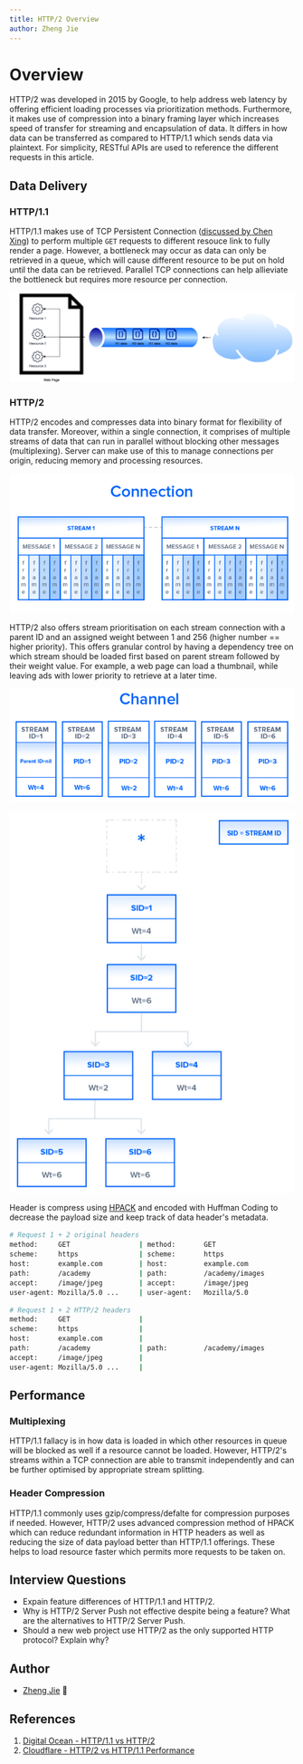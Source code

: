 ```yaml
---
title: HTTP/2 Overview
author: Zheng Jie
---
```


# Overview

HTTP/2 was developed in 2015 by Google, to help address web latency by offering efficient loading processes via prioritization methods. Furthermore, it makes use of compression into a binary framing layer which increases speed of transfer for streaming and encapsulation of data. It differs in how data can be transferred as compared to HTTP/1.1 which sends data via plaintext. For simplicity, RESTful APIs are used to reference the different requests in this article.

## Data Delivery

### HTTP/1.1

HTTP/1.1 makes use of TCP Persistent Connection ([discussed by Chen Xing](./connection-persistence.md)) to perform multiple `GET` requests to different resouce link to fully render a page. However, a bottleneck may occur as data can only be retrieved in a queue, which will cause different resource to be put on hold until the data can be retrieved. Parallel TCP connections can help allieviate the bottleneck but requires more resource per connection.

![HTTP/1.1 Connection](./../.gitbook/assets/web/http1-1.png)

### HTTP/2

HTTP/2 encodes and compresses data into binary format for flexibility of data transfer. Moreover, within a single connection, it comprises of multiple streams of data that can run in parallel without blocking other messages (multiplexing). Server can make use of this to manage connections per origin, reducing memory and processing resources.

![Digital Ocean - HTTP/2 Multiplexing](./../.gitbook/assets/web/http2-multiplexing.png)

HTTP/2 also offers stream prioritisation on each stream connection with a parent ID and an assigned weight between 1 and 256 (higher number == higher priority). This offers granular control by having a dependency tree on which stream should be loaded first based on parent stream followed by their weight value. For example, a web page can load a thumbnail, while leaving ads with lower priority to retrieve at a later time.

![Digital Ocean - HTTP/2 Stream](./../.gitbook/assets/web/http2-stream.png)

![Digital Ocean - HTTP/2 Stream Dependency Tree](./../.gitbook/assets/web/http2-stream-tree.png)

Header is compress using [HPACK](https://tools.ietf.org/html/draft-ietf-httpbis-header-compression-12) and encoded with Huffman Coding to decrease the payload size and keep track of data header's metadata.

```sh
# Request 1 + 2 original headers
method:		GET                 | method:		GET                 
scheme:		https               | scheme:       https
host:		example.com         | host:         example.com
path:		/academy            | path:         /academy/images
accept:		/image/jpeg         | accept:       /image/jpeg
user-agent:	Mozilla/5.0 ...     | user-agent:   Mozilla/5.0
```

```sh
# Request 1 + 2 HTTP/2 headers
method:		GET                 | 
scheme:		https               | 
host:		example.com         | 
path:		/academy            | path:         /academy/images
accept:		/image/jpeg         |
user-agent:	Mozilla/5.0 ...     |
```

## Performance

### Multiplexing

HTTP/1.1 fallacy is in how data is loaded in which other resources in queue will be blocked as well if a resource cannot be loaded. However, HTTP/2's streams within a TCP connection are able to transmit independently and can be further optimised by appropriate stream splitting.


### Header Compression

HTTP/1.1 commonly uses gzip/compress/defalte for compression purposes if needed. However, HTTP/2 uses advanced compression method of HPACK which can reduce redundant information in HTTP headers as well as reducing the size of data payload better than HTTP/1.1 offerings. These helps to load resource faster which permits more requests to be taken on.

## Interview Questions

* Expain feature differences of HTTP/1.1 and HTTP/2.
* Why is HTTP/2 Server Push not effective despite being a feature? What are the alternatives to HTTP/2 Server Push.
* Should a new web project use HTTP/2 as the only supported HTTP protocol? Explain why?


## Author

- [Zheng Jie](https://github.com/Bread7) 🍞

## References

1. [Digital Ocean - HTTP/1.1 vs HTTP/2](https://www.digitalocean.com/community/tutorials/http-1-1-vs-http-2-what-s-the-difference#compression)
2. [Cloudflare - HTTP/2 vs HTTP/1.1 Performance](https://www.cloudflare.com/learning/performance/http2-vs-http1.1/)